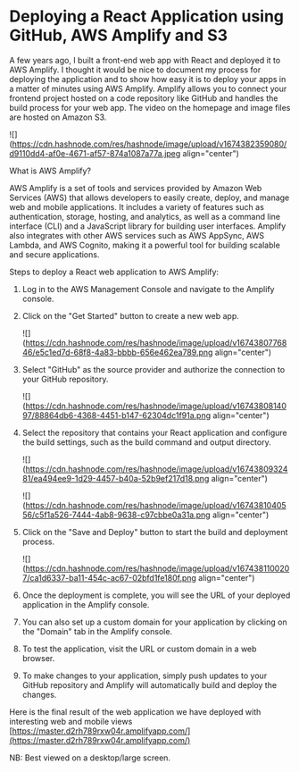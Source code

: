 # Deploying a React Application using GitHub, AWS Amplify and S3

A few years ago, I built a front-end web app with React and deployed it to AWS Amplify. I thought it would be nice to document my process for deploying the application and to show how easy it is to deploy your apps in a matter of minutes using AWS Amplify. Amplify allows you to connect your frontend project hosted on a code repository like GitHub and handles the build process for your web app. The video on the homepage and image files are hosted on Amazon S3.

![](https://cdn.hashnode.com/res/hashnode/image/upload/v1674382359080/d9110dd4-af0e-4671-af57-874a1087a77a.jpeg align="center")

What is AWS Amplify?

AWS Amplify is a set of tools and services provided by Amazon Web Services (AWS) that allows developers to easily create, deploy, and manage web and mobile applications. It includes a variety of features such as authentication, storage, hosting, and analytics, as well as a command line interface (CLI) and a JavaScript library for building user interfaces. Amplify also integrates with other AWS services such as AWS AppSync, AWS Lambda, and AWS Cognito, making it a powerful tool for building scalable and secure applications.

Steps to deploy a React web application to AWS Amplify:

1. Log in to the AWS Management Console and navigate to the Amplify console.
    
2. Click on the "Get Started" button to create a new web app.
    
    ![](https://cdn.hashnode.com/res/hashnode/image/upload/v1674380776846/e5c1ed7d-68f8-4a83-bbbb-656e462ea789.png align="center")
    
3. Select "GitHub" as the source provider and authorize the connection to your GitHub repository.
    
    ![](https://cdn.hashnode.com/res/hashnode/image/upload/v1674380814097/88864db6-4368-4451-b147-62304dc1f91a.png align="center")
    
4. Select the repository that contains your React application and configure the build settings, such as the build command and output directory.
    
    ![](https://cdn.hashnode.com/res/hashnode/image/upload/v1674380932481/ea494ee9-1d29-4457-b40a-52b9ef217d18.png align="center")
    
    ![](https://cdn.hashnode.com/res/hashnode/image/upload/v1674381040556/c5f1a526-7444-4ab8-9638-c97cbbe0a31a.png align="center")
    
5. Click on the "Save and Deploy" button to start the build and deployment process.
    
    ![](https://cdn.hashnode.com/res/hashnode/image/upload/v1674381100207/ca1d6337-ba11-454c-ac67-02bfd1fe180f.png align="center")
    
6. Once the deployment is complete, you will see the URL of your deployed application in the Amplify console.
    
7. You can also set up a custom domain for your application by clicking on the "Domain" tab in the Amplify console.
    
8. To test the application, visit the URL or custom domain in a web browser.
    
9. To make changes to your application, simply push updates to your GitHub repository and Amplify will automatically build and deploy the changes.
    

Here is the final result of the web application we have deployed with interesting web and mobile views [https://master.d2rh789rxw04r.amplifyapp.com/](https://master.d2rh789rxw04r.amplifyapp.com/)

NB: Best viewed on a desktop/large screen.